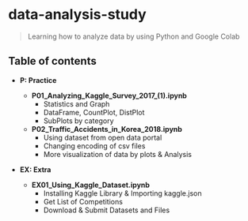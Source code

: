 # data-analysis-study
> Learning how to analyze data by using Python and Google Colab

## Table of contents

- **P: Practice**

  + **P01_Analyzing_Kaggle_Survey_2017_(1).ipynb**
    - Statistics and Graph
    - DataFrame, CountPlot, DistPlot
    - SubPlots by category
  + **P02_Traffic_Accidents_in_Korea_2018.ipynb**
    - Using dataset from open data portal
    - Changing encoding of csv files
    - More visualization of data by plots & Analysis
- **EX: Extra**

  + **EX01_Using_Kaggle_Dataset.ipynb**
    - Installing Kaggle Library & Importing kaggle.json
    - Get List of Competitions
    - Download & Submit Datasets and Files
